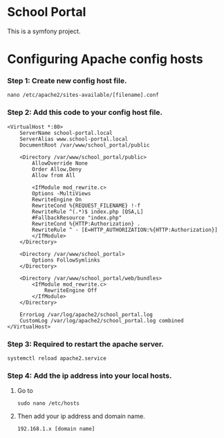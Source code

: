 School Portal
========================
This is a symfony project.

Configuring Apache config hosts
========================

### Step 1: Create new config host file.
````
nano /etc/apache2/sites-available/[filename].conf
````

### Step 2: Add this code to your config host file.
````
<VirtualHost *:80>
    ServerName school-portal.local
    ServerAlias www.school-portal.local
    DocumentRoot /var/www/school_portal/public

    <Directory /var/www/school_portal/public>
        AllowOverride None
        Order Allow,Deny
        Allow from All

        <IfModule mod_rewrite.c>
        Options -MultiViews
        RewriteEngine On
        RewriteCond %{REQUEST_FILENAME} !-f
        RewriteRule ^(.*)$ index.php [QSA,L]
        #FallbackResource "index.php"
        RewriteCond %{HTTP:Authorization} .
        RewriteRule ^ - [E=HTTP_AUTHORIZATION:%{HTTP:Authorization}]
        </IfModule>
    </Directory>

    <Directory /var/www/school_portal>
        Options FollowSymlinks
    </Directory>

    <Directory /var/www/school_portal/web/bundles>
        <IfModule mod_rewrite.c>
            RewriteEngine Off
        </IfModule>
    </Directory>

    ErrorLog /var/log/apache2/school_portal.log
    CustomLog /var/log/apache2/school_portal.log combined
</VirtualHost>
````

### Step 3: Required to restart the apache server.
````
systemctl reload apache2.service
````

### Step 4: Add the ip address into your local hosts.
1. Go to

    ````
    sudo nano /etc/hosts
    ````
2. Then add your ip address and domain name.

    ````
    192.168.1.x [domain name]
    ````
    